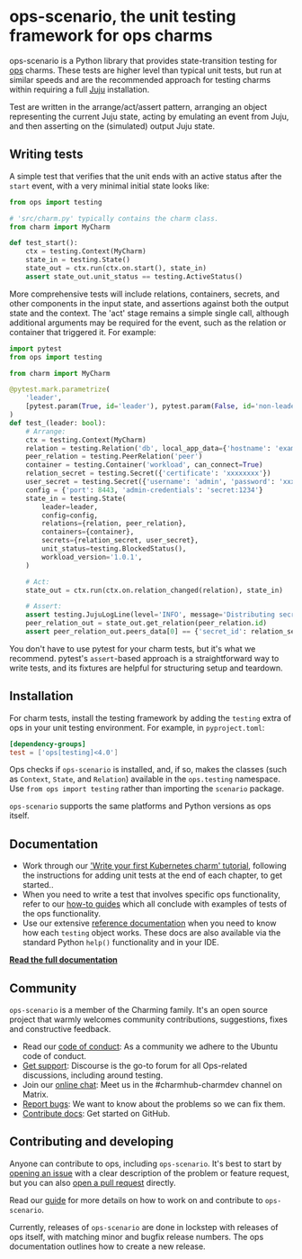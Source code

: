 # ops-scenario, the unit testing framework for ops charms

ops-scenario is a Python library that provides state-transition testing for
[ops](https://ops.readthedocs.io) charms. These tests are higher level than
typical unit tests, but run at similar speeds and are the recommended approach
for testing charms within requiring a full [Juju](https://juju.is) installation.

Test are written in the arrange/act/assert pattern, arranging an object
representing the current Juju state, acting by emulating an event from Juju, and
then asserting on the (simulated) output Juju state.

## Writing tests

A simple test that verifies that the unit ends with an active status after the
`start` event, with a very minimal initial state looks like:

```python
from ops import testing

# 'src/charm.py' typically contains the charm class.
from charm import MyCharm

def test_start():
    ctx = testing.Context(MyCharm)
    state_in = testing.State()
    state_out = ctx.run(ctx.on.start(), state_in)
    assert state_out.unit_status == testing.ActiveStatus()
```

More comprehensive tests will include relations, containers, secrets, and other
components in the input state, and assertions against both the output state and
the context. The 'act' stage remains a simple single call, although additional
arguments may be required for the event, such as the relation or container that
triggered it. For example:

```python
import pytest
from ops import testing

from charm import MyCharm

@pytest.mark.parametrize(
    'leader',
    [pytest.param(True, id='leader'), pytest.param(False, id='non-leader')],
)
def test_(leader: bool):
    # Arrange:
    ctx = testing.Context(MyCharm)
    relation = testing.Relation('db', local_app_data={'hostname': 'example.com'})
    peer_relation = testing.PeerRelation('peer')
    container = testing.Container('workload', can_connect=True)
    relation_secret = testing.Secret({'certificate': 'xxxxxxxx'})
    user_secret = testing.Secret({'username': 'admin', 'password': 'xxxxxxxx'})
    config = {'port': 8443, 'admin-credentials': 'secret:1234'}
    state_in = testing.State(
        leader=leader,
        config=config,
        relations={relation, peer_relation},
        containers={container},
        secrets={relation_secret, user_secret},
        unit_status=testing.BlockedStatus(),
        workload_version='1.0.1',
    )

    # Act:
    state_out = ctx.run(ctx.on.relation_changed(relation), state_in)

    # Assert:
    assert testing.JujuLogLine(level='INFO', message='Distributing secret.') in ctx.juju_log
    peer_relation_out = state_out.get_relation(peer_relation.id)
    assert peer_relation_out.peers_data[0] == {'secret_id': relation_secret.id}
```

You don't have to use pytest for your charm tests, but it's what we recommend.
pytest's `assert`-based approach is a straightforward way to write tests, and
its fixtures are helpful for structuring setup and teardown.

## Installation

For charm tests, install the testing framework by adding the `testing` extra of
ops in your unit testing environment. For example, in `pyproject.toml`:

```toml
[dependency-groups]
test = ['ops[testing]<4.0']
```

Ops checks if `ops-scenario` is installed, and, if so, makes the classes
(such as `Context`, `State`, and `Relation`) available in the `ops.testing`
namespace. Use `from ops import testing` rather than importing the `scenario`
package.

`ops-scenario` supports the same platforms and Python versions as ops itself.

## Documentation

 * Work through our ['Write your first Kubernetes charm' tutorial](https://ops.readthedocs.io/en/latest/tutorial/from-zero-to-hero-write-your-first-kubernetes-charm/create-a-minimal-kubernetes-charm.html#write-unit-tests-for-your-charm), following the instructions for adding
   unit tests at the end of each chapter, to get started..
 * When you need to write a test that involves specific ops functionality,
   refer to our [how-to guides](https://ops.readthedocs.io/en/latest/howto/index.html)
   which all conclude with examples of tests of the ops functionality.
 * Use our extensive [reference documentation](https://ops.readthedocs.io/en/latest/reference/ops-testing.html#ops-testing) when you need to know how each `testing` object works. These
   docs are also available via the standard Python `help()` functionality and in
   your IDE.

[**Read the full documentation**](https://ops.readthedocs.io/)

## Community

`ops-scenario` is a member of the Charming family. It's an open source project
that warmly welcomes community contributions, suggestions, fixes and
constructive feedback.

* Read our [code of conduct](https://ubuntu.com/community/ethos/code-of-conduct):
  As a community we adhere to the Ubuntu code of conduct.
* [Get support](https://discourse.charmhub.io/): Discourse is the go-to forum
  for all Ops-related discussions, including around testing.
* Join our [online chat](https://matrix.to/#/#charmhub-charmdev:ubuntu.com):
  Meet us in the #charmhub-charmdev channel on Matrix.
* [Report bugs](https://github.com/canonical/operator/issues): We want to know
  about the problems so we can fix them.
* [Contribute docs](https://github.com/canonical/operator/blob/main/HACKING.md#contributing-documentation):
  Get started on GitHub.

## Contributing and developing

Anyone can contribute to ops, including `ops-scenario`. It's best to start by
[opening an issue](https://github.com/canonical/operator/issues) with a clear
description of the problem or feature request, but you can also
[open a pull request](https://github.com/canonical/operator/pulls) directly.

Read our [guide](./CONTRIBUTING.md) for more details on how to work on and
contribute to `ops-scenario`.

Currently, releases of `ops-scenario` are done in lockstep with releases of ops
itself, with matching minor and bugfix release numbers. The ops documentation
outlines how to create a new release.
